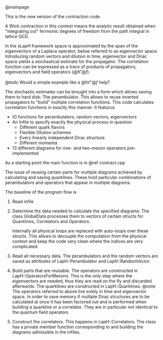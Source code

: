 @mainpage

This is the new version of the contraction code. 

A Wick contraction in this context means the analytic result obtained when
"integrating out" fermionic degrees of freedom from the path integral in 
lattice QCD. 

In the sLapH framework space is approximated by the span of the eigenvectors
of a Laplace operator, below referred to as eigenvector space. Introducing
random vectors and dilution in time, eigenvector and Dirac space yields a 
stochastical estimate for the propagator. 
The correlation function can be expressed as a trace of products of 
propagators, eigenvectors and field operators (@f$\Gamma@f$). 

@todo Would a simple example like a @f$\pi^+ @f$ help? 

The stochastic estimates can be brought into a form which allows saving them
to hard disk: The perambulator. This allows to reuse inverted propagators to
"build" multiple correlation functions. This code calculates correlation 
functions in exactly this manner. It featurus

- IO functions for perambulators, random vectors, eigenvectors
- An Infile to specify exactly the physical process in question
  - Different quark flavors
  - Flexible Dilution schemes
  - Every linearly independent Dirac structure
  - Different momenta
- 13 different diagrams for one- and two-meson operators pre-implemented

As a starting point the main function is in @ref contract.cpp

The issue of reusing certain parts for multiple diagrams achieved by calculating 
and saving quarklines. These hold particular combinations of perambulators and 
operators that appear in multiple diagrams.

The baseline of the program flow is
1. Read infile
2. Determine the data needed to calculate the specified diagrams: The class 
    GlobalData processes them to vectors of certain structs for Quarklines, 
    Correlators and Operators.

    Internally all physical loops are replaced with auto-loops over these 
    structs. This allows to decouple the computation from the physical context 
    and keep the code very clean where the indices are very complicated.
3. Read all necessary data. The perambulators and the random vectors are saved 
    as attributes of LapH::Perambulator and LapH::RandomVector. 
4. Build parts that are reusable. The operators are constructed 
    in LapH::OperatorsForMesons. This is the only step where the eigenvectors 
    are needed, thus they are read on the fly and discarded afterwards. The 
    quarklines are constructed in LapH::Quarklines.
    @note The operators referred to above live solely in time and eigenvector 
          space. In order to save memory if multiple Dirac structures are to be 
          calculated at once it has been factored out and is performed when 
          building a quarkline or a correlator. They are in particular not 
          identical to the quantum field operators
5. Construct the correlators. This happens in LapH::Correlators. The class has
    a private member function corresponding to and building the diagrams 
    admissible in the infiles.
